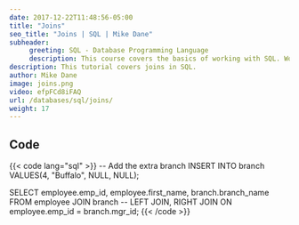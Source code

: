 ```yaml
---
date: 2017-12-22T11:48:56-05:00
title: "Joins"
seo_title: "Joins | SQL | Mike Dane"
subheader:
     greeting: SQL - Database Programming Language
     description: This course covers the basics of working with SQL. Work your way through the videos and we'll teach you everything you need to know to interact with database management systems and create powerful relational databases!
description: This tutorial covers joins in SQL.
author: Mike Dane
image: joins.png
video: efpFCd8iFAQ
url: /databases/sql/joins/
weight: 17
---
```


## Code

{{< code lang="sql" >}}
-- Add the extra branch
INSERT INTO branch VALUES(4, "Buffalo", NULL, NULL);

SELECT employee.emp_id, employee.first_name, branch.branch_name
FROM employee
JOIN branch    -- LEFT JOIN, RIGHT JOIN
ON employee.emp_id = branch.mgr_id;
{{< /code >}}

